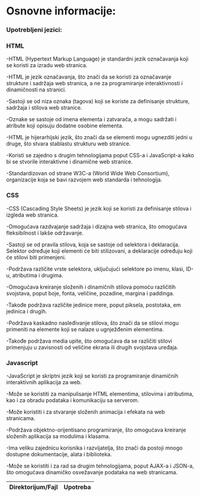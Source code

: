 # Osnovne informacije:

### Upotrebljeni jezici:

### HTML
-HTML (Hypertext Markup Language) je standardni jezik označavanja koji se koristi za izradu web stranica.

-HTML je jezik označavanja, što znači da se koristi za označavanje strukture i sadržaja web stranica, a ne za programiranje interaktivnosti i dinamičnosti na stranici.

-Sastoji se od niza oznaka (tagova) koji se koriste za definisanje strukture, sadržaja i stilova web stranice.

-Oznake se sastoje od imena elementa i zatvarača, a mogu sadržati i atribute koji opisuju dodatne osobine elementa.

-HTML je hijerarhijski jezik, što znači da se elementi mogu ugnezditi jedni u druge, što stvara stablastu strukturu web stranice.

-Koristi se zajedno s drugim tehnologijama poput CSS-a i JavaScript-a kako bi se stvorile interaktivne i dinamične web stranice.

-Standardizovan od strane W3C-a (World Wide Web Consortium), organizacije koja se bavi razvojem web standarda i tehnologija.

### CSS
-CSS (Cascading Style Sheets) je jezik koji se koristi za definisanje stilova i izgleda web stranica.

-Omogućava razdvajanje sadržaja i dizajna web stranica, što omogućava fleksibilnost i lakše održavanje.

-Sastoji se od pravila stilova, koja se sastoje od selektora i deklaracija. Selektor određuje koji elementi će biti stilizovani, a deklaracije određuju koji će stilovi biti primenjeni.

-Podržava različite vrste selektora, uključujući selektore po imenu, klasi, ID-u, atributima i drugima.

-Omogućava kreiranje složenih i dinamičnih stilova pomoću različitih svojstava, poput boje, fonta, veličine, pozadine, margina i paddinga.

-Takođe podržava različite jedinice mere, poput piksela, postotaka, em jedinica i drugih.

-Podržava kaskadno nasleđivanje stilova, što znači da se stilovi mogu primeniti na elemente koji se nalaze u ugnježđenim elementima.

-Takođe podržava media upite, što omogućava da se različiti stilovi primenjuju u zavisnosti od veličine ekrana ili drugih svojstava uređaja.

### Javascript
-JavaScript je skriptni jezik koji se koristi za programiranje dinamičnih interaktivnih aplikacija za web.

-Može se koristiti za manipulisanje HTML elementima, stilovima i atributima, kao i za obradu podataka i komunikaciju sa serverom.

-Može koristiti i za stvaranje složenih animacija i efekata na web stranicama.

-Podržava objektno-orijentisano programiranje, što omogućava kreiranje složenih aplikacija sa modulima i klasama.

-Ima veliku zajednicu korisnika i razvijatelja, što znači da postoji mnogo dostupne dokumentacije, alata i biblioteka.

-Može se koristiti i za rad sa drugim tehnologijama, poput AJAX-a i JSON-a, što omogućava dinamičko osvežavanje podataka na web stranicama.

| Direktorijum/Fajl                                                  | Upotreba                                                                                                                                                                                                                                                                                                                              |
|--------------------------------------------------------------------|---------------------------------------------------------------------------------------------------------------------------------------------------------------------------------------------------------------------------------------------------------------------------------------------------------------------------------------|

